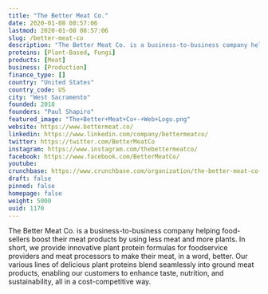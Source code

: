 ```yaml
---
title: "The Better Meat Co."
date: 2020-01-08 08:57:06
lastmod: 2020-01-08 08:57:06
slug: /better-meat-co
description: "The Better Meat Co. is a business-to-business company helping food-sellers boost their meat products by using less meat and more plants. In short, we provide innovative plant protein formulas for foodservice providers and meat processors to make their meat, in a word, better. Our various lines of delicious plant proteins blend seamlessly into ground meat products, enabling our customers to enhance taste, nutrition, and sustainability, all in a cost-competitive way."
proteins: [Plant-Based, Fungi]
products: [Meat]
business: [Production]
finance_type: []
country: "United States"
country_code: US
city: "West Sacramento"
founded: 2018
founders: "Paul Shapiro"
featured_image: "The+Better+Meat+Co+-+Web+Logo.png"
website: https://www.bettermeat.co/
linkedin: https://www.linkedin.com/company/bettermeatco/
twitter: https://twitter.com/BetterMeatCo
instagram: https://www.instagram.com/thebettermeatco/
facebook: https://www.facebook.com/BetterMeatCo/
youtube: 
crunchbase: https://www.crunchbase.com/organization/the-better-meat-co-a6bf
draft: false
pinned: false
homepage: false
weight: 5000
uuid: 1170
---
```

The Better Meat Co. is a business-to-business company helping food-sellers boost their meat products by using less meat and more plants. In short, we provide innovative plant protein formulas for foodservice providers and meat processors to make their meat, in a word, better. Our various lines of delicious plant proteins blend seamlessly into ground meat products, enabling our customers to enhance taste, nutrition, and sustainability, all in a cost-competitive way.
